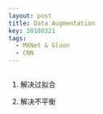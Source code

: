 ```yaml
---
layout: post
title: Data Augmentation
key: 20180321
tags: 
  - MXNet & Gluon
  - CNN
---
```


## 

1. 解决过拟合


2. 解决不平衡

